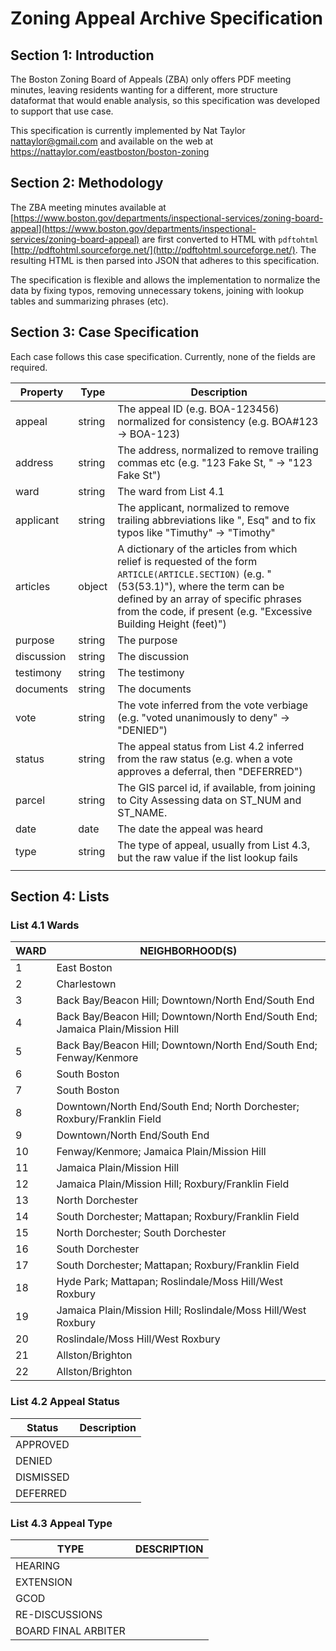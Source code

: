 # Zoning Appeal Archive Specification

## Section 1: Introduction

The Boston Zoning Board of Appeals (ZBA) only offers PDF meeting minutes, leaving residents wanting
for a different, more structure dataformat that would enable analysis, so this
specification was developed to support that use case.

This specification is currently implemented by Nat Taylor <nattaylor@gmail.com>
and available on the web at https://nattaylor.com/eastboston/boston-zoning

## Section 2: Methodology

The ZBA meeting minutes available at [https://www.boston.gov/departments/inspectional-services/zoning-board-appeal](https://www.boston.gov/departments/inspectional-services/zoning-board-appeal) are first converted to HTML with `pdftohtml` [http://pdftohtml.sourceforge.net/](http://pdftohtml.sourceforge.net/).
The resulting HTML is then parsed into JSON that adheres to this specification.

The specification is flexible and allows the implementation to normalize the data
by fixing typos, removing unnecessary tokens, joining with lookup tables
and summarizing phrases (etc).



## Section 3: Case Specification

Each case follows this case specification.  Currently, none of the fields are required.

|  Property  |  Type  |                                                                                                                       Description                                                                                                                        |
|------------|--------|----------------------------------------------------------------------------------------------------------------------------------------------------------------------------------------------------------------------------------------------------------|
| appeal     | string | The appeal ID (e.g. BOA-123456) normalized for consistency (e.g. BOA#123 → BOA-123)                                                                                                                                                                      |
| address    | string | The address, normalized to remove trailing commas etc  (e.g. "123 Fake St, " → "123 Fake St")                                                                                                                                                            |
| ward       | string | The ward from List 4.1                                                                                                                                                                                                                                   |
| applicant  | string | The applicant, normalized to remove trailing abbreviations like ", Esq" and to fix typos like "Timuthy" → "Timothy"                                                                                                                                      |
| articles   | object | A dictionary of the articles from which relief is requested of the form `ARTICLE(ARTICLE.SECTION)` (e.g. "(53(53.1)"), where the term can be defined by an array of specific phrases from the code, if present (e.g. "Excessive Building Height (feet)") |
| purpose    | string | The purpose                                                                                                                                                                                                                                              |
| discussion | string | The discussion                                                                                                                                                                                                                                           |
| testimony  | string | The testimony                                                                                                                                                                                                                                            |
| documents  | string | The documents                                                                                                                                                                                                                                            |
| vote       | string | The vote  inferred from the vote verbiage (e.g. "voted unanimously to deny" → "DENIED")                                                                                                                                                                   |
| status     | string | The appeal status from List 4.2 inferred from the raw status (e.g. when a vote approves a deferral, then "DEFERRED")                                                                                                                                      |
| parcel     | string | The GIS parcel id, if available, from joining to City Assessing data on ST_NUM and ST_NAME.                                                                                                                                                              |
| date       | date   | The date the appeal was heard                                                                                                                                                                                                                            |
| type       | string | The type of appeal, usually from List 4.3, but the raw value if the list lookup fails                                                                                                                                                                    |
|            |        |                                                                                                                                                                                                                                                          |

## Section 4: Lists

### List 4.1 Wards

| WARD | NEIGHBORHOOD(S)                                                                |
|------|--------------------------------------------------------------------------------|
| 1    | East Boston                                                                    |
| 2    | Charlestown                                                                    |
| 3    | Back Bay/Beacon Hill; Downtown/North End/South End                             |
| 4    | Back Bay/Beacon Hill; Downtown/North End/South End; Jamaica Plain/Mission Hill |
| 5    | Back Bay/Beacon Hill; Downtown/North End/South End; Fenway/Kenmore             |
| 6    | South Boston                                                                   |
| 7    | South Boston                                                                   |
| 8    | Downtown/North End/South End; North Dorchester; Roxbury/Franklin Field         |
| 9    | Downtown/North End/South End                                                   |
| 10   | Fenway/Kenmore; Jamaica Plain/Mission Hill                                     |
| 11   | Jamaica Plain/Mission Hill                                                     |
| 12   | Jamaica Plain/Mission Hill; Roxbury/Franklin Field                             |
| 13   | North Dorchester                                                               |
| 14   | South Dorchester; Mattapan; Roxbury/Franklin Field                             |
| 15   | North Dorchester; South Dorchester                                             |
| 16   | South Dorchester                                                               |
| 17   | South Dorchester; Mattapan; Roxbury/Franklin Field                             |
| 18   | Hyde Park; Mattapan; Roslindale/Moss Hill/West Roxbury                         |
| 19   | Jamaica Plain/Mission Hill; Roslindale/Moss Hill/West Roxbury                  |
| 20   | Roslindale/Moss Hill/West Roxbury                                              |
| 21   | Allston/Brighton                                                               |
| 22   | Allston/Brighton                                                               |

### List 4.2 Appeal Status

|   Status  | Description |
|-----------|-------------|
| APPROVED  |             |
| DENIED    |             |
| DISMISSED |             |
| DEFERRED  |             |

### List 4.3 Appeal Type

|         TYPE        | DESCRIPTION |
|---------------------|-------------|
| HEARING             |             |
| EXTENSION           |             |
| GCOD                |             |
| RE-DISCUSSIONS      |             |
| BOARD FINAL ARBITER |             |
